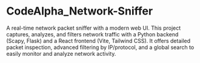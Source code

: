 # CodeAlpha_Network-Sniffer
A real-time network packet sniffer with a modern web UI. This project captures, analyzes, and filters network traffic with a Python backend (Scapy, Flask) and a React frontend (Vite, Tailwind CSS). It offers detailed packet inspection, advanced filtering by IP/protocol, and a global search to easily monitor and analyze network activity.
